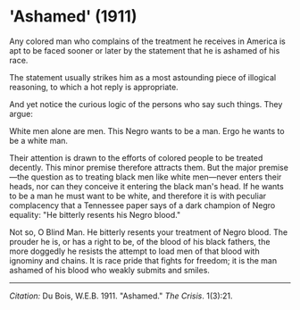 <!--
title:   'Ashamed'
author:  Du Bois, W.E.B.
journal: The Crisis
year:    1911
volume:  1
issue:   3
pages:   21
-->
# 'Ashamed' (1911)

Any colored man who complains of the treatment he receives in America is apt to be faced sooner or later by the statement that he is ashamed of his race.

The statement usually strikes him as a most astounding piece of illogical reasoning, to which a hot reply is appropriate.

And yet notice the curious logic of the persons who say such things. They argue:

White men alone are men. This Negro wants to be a man. Ergo he wants to be a white man.

Their attention is drawn to the efforts of colored people to be treated decently. This minor premise therefore attracts them. But the major premise—the question as to treating black men like white men—never enters their heads, nor can they conceive it entering the black man's head. If he wants to be a man he must want to be white, and therefore it is with peculiar complacency that a Tennessee paper says of a dark champion of Negro equality: "He bitterly resents his Negro blood."

Not so, O Blind Man. He bitterly resents your treatment of Negro blood. The prouder he is, or has a right to be, of the blood of his black fathers, the more doggedly he resists the attempt to load men of that blood with ignominy and chains. It is race pride that fights for freedom; it is the man ashamed of his blood who weakly submits and smiles.
________________
*Citation:* Du Bois, W.E.B. 1911. "Ashamed." *The Crisis*. 1(3):21.
